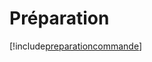 # Préparation

[!include[preparationcommande](preparation.preparationcommande.autogen.md)]









